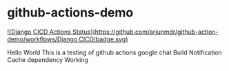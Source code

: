 # github-actions-demo

[![Django CICD Actions Status](https://github.com/arjunmdr/github-action-demo/workflows/Django CICD/badge.svg)](https://github.com/arjunmdr/github-action-demo/actions)

Hello World
This is a testing of github actions
google chat Build Notification
Cache dependency
Working

